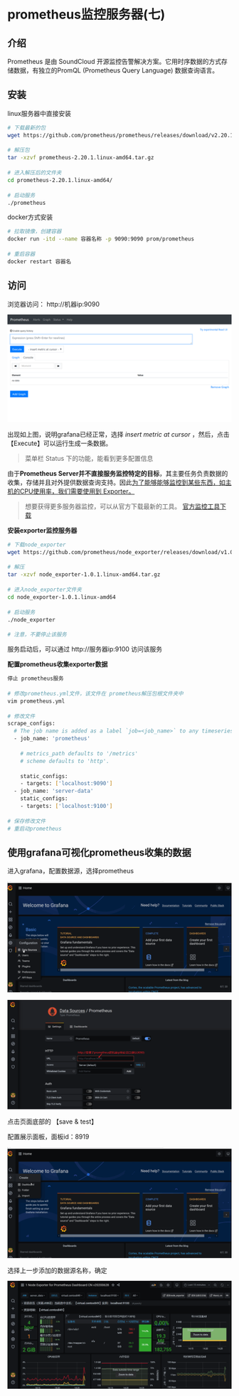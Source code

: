 # prometheus监控服务器(七)

## 介绍

Prometheus 是由 SoundCloud 开源监控告警解决方案。它用时序数据的方式存储数据，有独立的PromQL (Prometheus Query Language) 数据查询语言。



## 安装

linux服务器中直接安装

```sh
# 下载最新的包
wget https://github.com/prometheus/prometheus/releases/download/v2.20.1/prometheus-2.20.1.linux-amd64.tar.gz

# 解压包
tar -xzvf prometheus-2.20.1.linux-amd64.tar.gz

# 进入解压后的文件夹
cd prometheus-2.20.1.linux-amd64/

# 启动服务
./prometheus

```

docker方式安装

```sh
# 拉取镜像，创建容器
docker run -itd --name 容器名称 -p 9090:9090 prom/prometheus

# 重启容器
docker restart 容器名
```



## 访问

浏览器访问： http://机器ip:9090

![prometheus-01](image/prometheus-01.png)

出现如上图，说明grafana已经正常，选择 *insert metric at cursor*  ，然后，点击【Execute】可以运行生成一条数据。

> 菜单栏 Status 下的功能，能看到更多配置信息

由于**Prometheus Server并不直接服务监控特定的目标**，其主要任务负责数据的收集，存储并且对外提供数据查询支持。因此<u>为了能够能够监控到某些东西，如主机的CPU使用率，我们需要使用到 <a href="https://github.com/prometheus/node_exporter/releases/download/v1.0.1/node_exporter-1.0.1.linux-amd64.tar.gz">Exporter</a>。</u>

> 想要获得更多服务器监控，可以从官方下载最新的工具。 <a href="https://prometheus.io/download/">官方监控工具下载</a>

**安装exporter监控服务器**

```sh
# 下载node_exporter
wget https://github.com/prometheus/node_exporter/releases/download/v1.0.1/node_exporter-1.0.1.linux-amd64.tar.gz

# 解压
tar -xzvf node_exporter-1.0.1.linux-amd64.tar.gz

# 进入node_exporter文件夹
cd node_exporter-1.0.1.linux-amd64

# 启动服务
./node_exporter

# 注意，不要停止该服务
```

服务启动后，可以通过 http://服务器ip:9100 访问该服务

**配置prometheus收集exporter数据**

```sh
停止 prometheus服务

# 修改prometheus.yml文件，该文件在 prometheus解压包根文件夹中
vim prometheus.yml

# 修改文件
scrape_configs:
  # The job name is added as a label `job=<job_name>` to any timeseries scraped from this config.
  - job_name: 'prometheus'

    # metrics_path defaults to '/metrics'
    # scheme defaults to 'http'.

    static_configs:
    - targets: ['localhost:9090']
  - job_name: 'server-data'
    static_configs:
    - targets: ['localhost:9100']

# 保存修改文件
# 重启动prometheus

```



## 使用grafana可视化prometheus收集的数据

进入grafana，配置数据源，选择prometheus

![grafana+prometheus](image/grafana+prometheus.gif)

![prometheus-02](image/prometheus-02.png)

点击页面底部的 【save & test】

配置展示面板，面板id：8919

![grafana+prometheus-02](image/grafana+prometheus-02.gif)

选择上一步添加的数据源名称，确定

![prometheus-03](image/prometheus-03.png)
